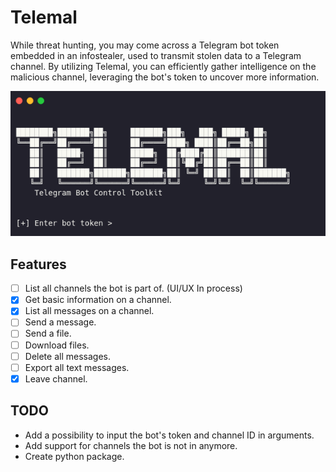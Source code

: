 # Telemal

While threat hunting, you may come across a Telegram bot token embedded in an infostealer, used to transmit stolen data to a Telegram channel. By utilizing Telemal, you can efficiently gather intelligence on the malicious channel, leveraging the bot's token to uncover more information.

![](./images/image.png)

## Features

- [ ] List all channels the bot is part of. (UI/UX In process) 
- [x] Get basic information on a channel.
- [x] List all messages on a channel.
- [ ] Send a message.
- [ ] Send a file.
- [ ] Download files.
- [ ] Delete all messages.
- [ ] Export all text messages.
- [x] Leave channel.

## TODO

- Add a possibility to input the bot's token and channel ID in arguments.
- Add support for channels the bot is not in anymore.
- Create python package.
